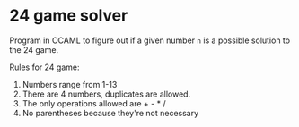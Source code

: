 # 24 game solver 

Program in OCAML to figure out if a given number `n` is a possible solution to the 24 game. 

Rules for 24 game: 

1. Numbers range from 1-13 
2. There are 4 numbers, duplicates are allowed. 
3. The only operations allowed are + - * / 
4. No parentheses because they're not necessary 



